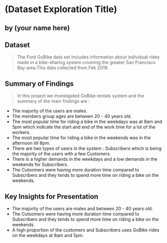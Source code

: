 # (Dataset Exploration Title)
## by (your name here)


## Dataset

> The Ford GoBike data set includes information about individual rides made in a bike-sharing system covering the greater San Francisco Bay area.This data collected from Feb 2019.


## Summary of Findings

> In this project we investigated GoBike rentals system and the summary of the main findings are :

- The majority of the users are males.
- The members group ages are between 20 - 40 years old.
- The most popular time for riding a bike in the weekdays was at 8am and 5pm which indicate the start and end of the work time for a lot of the workers.
- The most popular time for riding a bike in the weekends was in the afternoon till 8pm. 
- There are two types of users in the system : Subscribers which is being the majority of the users with a few Customers.
- There is a higher demands in the weekdays and a low demands in the weekends for Subscribers.
- The Cutsomers were having more duration time compared to Subscribers and they tends to spend more time on riding a bike on the weekends.


## Key Insights for Presentation

- The majority of the users are males and between 20 - 40 years old.
- The Cutsomers were having more duration time compared to Subscribers and they tends to spend more time on riding a bike on the weekends.
- A high proportion of the customers and Subscribers uses GoBike rides on the weekdays at 8am and 5pm.

